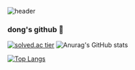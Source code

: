 ![header](https://capsule-render.vercel.app/api?type=Waving&color=auto&height=300&section=header&text=dong's%20github&fontSize=90)
### dong's github 👋

<!--
**dongh810/dongh810** is a ✨ _special_ ✨ repository because its `README.md` (this file) appears on your GitHub profile.

Here are some ideas to get you started:
### 🌱 I’m currently learning java,spring

- 🔭 I’m currently working on ...
- 🌱 I’m currently learning ...
- 👯 I’m looking to collaborate on ...
- 🤔 I’m looking for help with ...
- 💬 Ask me about ...
- 📫 How to reach me: ...
- 😄 Pronouns: ...
- ⚡ Fun fact: ...
-->
[![solved.ac tier](http://mazassumnida.wtf/api/generate_badge?boj=baek0810)](https://solved.ac/baek0810)
![Anurag's GitHub stats](https://github-readme-stats.vercel.app/api?username=dongh810&show_icons=true&theme=ambient_gradient)

[![Top Langs](https://github-readme-stats.vercel.app/api/top-langs/?username=dongh810&layout=compact)](https://github.com/anuraghazra/github-readme-stats)




